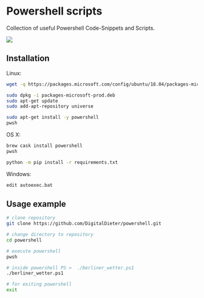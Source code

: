 # Powershell scripts


Collection of useful Powershell Code-Snippets and Scripts.

![](header.png)

## Installation


Linux:
```bash
wget -q https://packages.microsoft.com/config/ubuntu/18.04/packages-microsoft-prod.deb

sudo dpkg -i packages-microsoft-prod.deb
sudo apt-get update
sudo add-apt-repository universe

sudo apt-get install -y powershell
pwsh
```

OS X:
```bash
brew cask install powershell
pwsh
```


```bash
python -m pip install -r requirements.txt

```

Windows:

```sh
edit autoexec.bat
```

## Usage example

```bash
# clone repository
git clone https://github.com/DigitalDieter/powershell.git

# change directory to repository
cd powershell

# execute powershell
pwsh

# inside powershell PS >  ./berliner_wetter.ps1 
./berliner_wetter.ps1 

# for exiting powershell
exit
```
